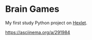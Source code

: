 # Brain Games

My first study Python project on [Hexlet](https://hexlet.io).

https://asciinema.org/a/291984
